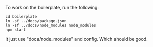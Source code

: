 To work on the boilerplate, run the following:

```console
cd boilerplate
ln -sf ../docs/package.json
ln -sf ../docs/node_modules node_modules
npm start
```

It just use "docs/node_modules" and config. Which should be good.
